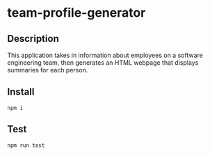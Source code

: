 # team-profile-generator

## Description
This application takes in information about employees on a software engineering team, then generates an HTML webpage that displays summaries for each person.

## Install

`npm i`

## Test

`npm run test`
